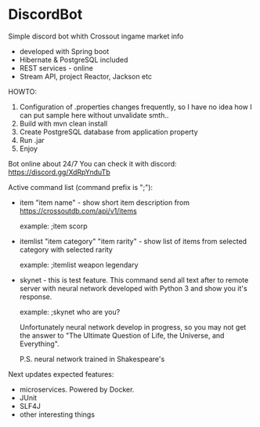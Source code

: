 # DiscordBot

Simple discord bot whith Crossout ingame market info

 - developed with Spring boot
 - Hibernate & PostgreSQL included
 - REST services - online
 - Stream API, project Reactor, Jackson etc

HOWTO:

1. Configuration of .properties changes frequently, so I have no idea how I can put sample here without unvalidate smth..
2. Build with mvn clean install
3. Create PostgreSQL database from application property
4. Run .jar
5. Enjoy

Bot online about 24/7
You can check it with discord:
    https://discord.gg/XdRpYnduTb
    
Active command list (command prefix is ";"):
 
 - item "item name" - show short item description from https://crossoutdb.com/api/v1/items
  
      example: ;item scorp
      
 - itemlist "item category" "item rarity" - show list of items from selected category with selected rarity
  
      example: ;itemlist weapon legendary
      
 - skynet - this is test feature. This command send all text after to remote server with 
    neural network developed with Python 3 and show you it's response.
    
    example: ;skynet who are you?
    
    Unfortunately neural network develop in progress, so you may not get the answer to "The Ultimate Question of Life, the Universe, and Everything".
    
    P.S. neural network trained in Shakespeare's
    
    
  Next updates expected features:
   - microservices. Powered by Docker.
   - JUnit
   - SLF4J
   - other interesting things
    
    
    
    
